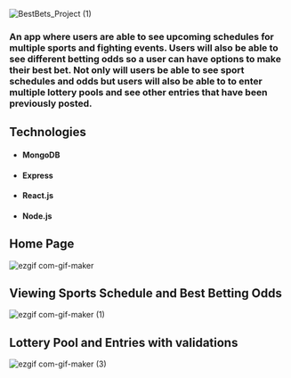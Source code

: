 ![BestBets_Project (1)](https://user-images.githubusercontent.com/94949664/174683144-3283f3bb-68f8-44d2-ac81-ab9892f3742d.png)


### An app where users are able to see upcoming schedules for multiple sports and fighting events. Users will also be able to see different betting odds so a user can have options to make their best bet. Not only will users be able to see sport schedules and odds but users will also be able to to enter multiple lottery pools and see other entries that have been previously posted.

## Technologies
- #### MongoDB
- #### Express
- #### React.js
- #### Node.js

## Home Page

![ezgif com-gif-maker](https://user-images.githubusercontent.com/94949664/174685030-2167823f-5305-4c13-9e65-71e2d811b8e2.gif)


## Viewing Sports Schedule and Best Betting Odds

![ezgif com-gif-maker (1)](https://user-images.githubusercontent.com/94949664/174685747-26ca3191-673f-410a-ac58-f1de002ac61e.gif)

## Lottery Pool and Entries with validations

![ezgif com-gif-maker (3)](https://user-images.githubusercontent.com/94949664/174686245-9b2049ee-7c79-46d0-9183-2763120d5d21.gif)
